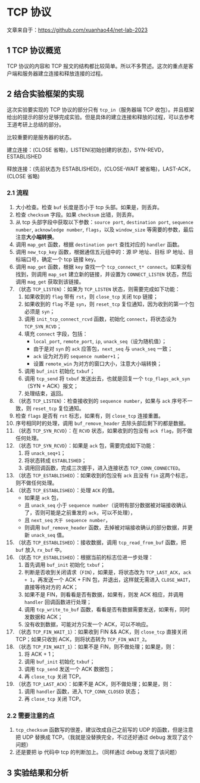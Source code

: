 # TCP 协议

文章来自于：<https://github.com/xuanhao44/net-lab-2023>

## 1 TCP 协议概览

TCP 协议的内容和 TCP 报文的结构都比较简单。所以不多赘述。这次的重点是客户端和服务器建立连接和释放连接的过程。

## 2 结合实验框架的实现

这次实验要实现的 TCP 协议的部分只有 `tcp_in`（服务器端 TCP 收包）。并且框架给出的提示的部分足够完成实验。但是具体的建立连接和释放的过程，可以去参考王道考研上总结的部分。

比较重要的是服务器的状态。

建立连接：(CLOSE 省略)，LISTEN(初始创建的状态)，SYN-REVD，ESTABLISHED

释放连接：(先前状态为 ESTABLISHED)，(CLOSE-WAIT 被省略)，LAST-ACK，(CLOSE 省略)

### 2.1 流程

1. 大小检查。检查 `buf` 长度是否小于 tcp 头部。如果是，则丢弃。
2. 检查 `checksum` 字段。如果 `checksum` 出错，则丢弃。
3. 从 tcp 头部字段中获取以下参数：`source port`, `destination port`, `sequence number`, `acknowledge number`, `flags`，以及 `window_size` 等需要的参数，最后注意**大小端转换**。
4. 调用 `map_get` 函数，根据 `destination port` 查找对应的 `handler` 函数。
5. 调用 `new_tcp_key` 函数，根据通信五元组中的：源 IP 地址、目标 IP 地址、目标端口号，确定一个 tcp 链接 key。
6. 调用 `map_get` 函数，根据 `key` 查找一个 `tcp_connect_t* connect`。如果没有找到，则调用 `map_set` 建立新的链接，并设置为 `CONNECT_LISTEN` 状态，然后调用 `mag_get` 获取到该链接。
7. （状态 `TCP_LISTEN`）：如果为 `TCP_LISTEN` 状态，则需要完成如下功能：
   1. 如果收到的 `flag` 带有 `rst`，则 `close_tcp` 关闭 tcp 链接；
   2. 如果收到的 `flag` 不是 `syn`，则 `reset_tcp` 复位通知，因为收到的第一个包必须是 `syn`；
   3. 调用 `init_tcp_connect_rcvd` 函数，初始化 `connect`，将状态设为 `TCP_SYN_RCVD`；
   4. 填充 `connect` 字段，包括：
      - `local_port`, `remote_port`, `ip`, `unack_seq`（设为随机值）；
      - 由于是对 `syn` 的 `ack` 应答包，`next_seq` 与 `unack_seq` 一致；
      - `ack` 设为对方的 `sequence number+1`；
      - 设置 `remote_win` 为对方的窗口大小，注意大小端转换；
   5. 调用 `buf_init` 初始化 `txbuf`；
   6. 调用 `tcp_send` 将 `txbuf` 发送出去，也就是回复一个 `tcp_flags_ack_syn`（SYN + ACK）报文；
   7. 处理结束，返回。
8. （状态 `TCP_LISTEN`）：检查接收到的 `sequence number`，如果与 `ack` 序号不一致，则 `reset_tcp` 复位通知。
9. 检查 `flags` 是否有 `rst` 标志，如果有，则 `close_tcp` 连接重置。
10. 序号相同时的处理，调用 `buf_remove_header` 去除头部后剩下的都是数据。
11. （状态 `TCP_SYN_RCVD`）：在 `RCVD` 状态，如果收到的包没有 `ack flag`，则不做任何处理。
12. （状态 `TCP_SYN_RCVD`）：如果是 `ack` 包，需要完成如下功能：
    1. 将 `unack_seq+1`；
    2. 将状态转成 `ESTABLISHED`；
    3. 调用回调函数，完成三次握手，进入连接状态 `TCP_CONN_CONNECTED`。
13. （状态 `TCP_ESTABLISHED`）：如果收到的包没有 `ack` 且没有 `fin` 这两个标志，则不做任何处理。
14. （状态 `TCP_ESTABLISHED`）：处理 `ACK` 的值。
    - 如果是 `ack` 包，
    - 且 `unack_seq` 小于 `sequence number`（说明有部分数据被对端接收确认了，否则可能是之前重发的 `ack`，可以不处理），
    - 且 `next_seq` `大于 sequence number`，
    - 则调用 `buf_remove_header` 函数，去掉被对端接收确认的部分数据，并更新 `unack_seq` 值。
15. （状态 `TCP_ESTABLISHED`）：接收数据，调用 `tcp_read_from_buf` 函数，把 `buf` 放入 `rx_buf` 中。
16. （状态 `TCP_ESTABLISHED`）：根据当前的标志位进一步处理：
    1. 首先调用 `buf_init` 初始化 `txbuf`；
    2. 判断是否收到关闭请求（`FIN`），如果是，将状态改为 `TCP_LAST_ACK`，`ack + 1`，再发送一个 ACK + FIN 包，并退出，这样就无需进入 `CLOSE_WAIT`，直接等待对方的 ACK；
    3. 如果不是 FIN，则看看是否有数据，如果有，则发 ACK 相应，并调用 `handler` 回调函数进行处理；
    4. 调用 `tcp_write_to_buf` 函数，看看是否有数据需要发送，如果有，同时发数据和 ACK；
    5. 没有收到数据，可能对方只发一个 ACK，可以不响应。
17. （状态 `TCP_FIN_WAIT_1`）：如果收到 FIN && ACK，则 `close_tcp` 直接关闭 TCP；如果只收到 ACK，则将状态转为 `TCP_FIN_WAIT_2`。
18. （状态 `TCP_FIN_WAIT_1`）：如果不是 FIN，则不做处理；如果是，则：
    1. 将 ACK + 1；
    2. 调用 `buf_init` 初始化 `txbuf`；
    3. 调用 `tcp_send` 发送一个 ACK 数据包；
    4. 再 `close_tcp` 关闭 TCP。
19. （状态 `TCP_LAST_ACK`）：如果不是 ACK，则不做处理；如果是，则：
    1. 调用 `handler` 函数，进入 `TCP_CONN_CLOSED` 状态；
    2. 再 `close_tcp` 关闭 TCP。

### 2.2 需要注意的点

1. `tcp_checksum` 函数写的很差，建议改成自己之前写的 UDP 的函数，但是注意把 UDP 替换成 TCP。（我就是没替换完全，不过还好通过 debug 发现了这个问题）
2. 还是要把 ip 代码中 tcp 的判断加上。（同样通过 debug 发现了该问题）

## 3 实验结果和分析

